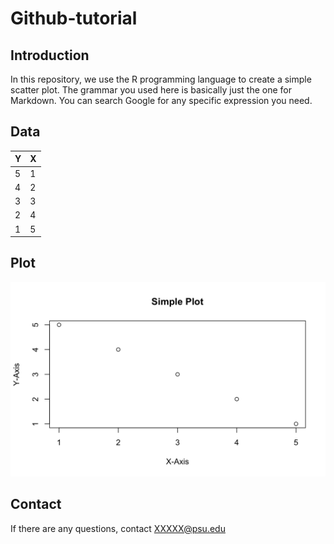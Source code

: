 # Github-tutorial

## Introduction
In this repository, we use the R programming language to create a simple scatter plot. The grammar you used here is basically just the one for Markdown. You can search Google for any specific expression you need.

## Data
|    Y    |    X    |
| ------- | ------- |
|    5    |    1    |
|    4    |    2    |
|    3    |    3    |
|    2    |    4    |
|    1    |    5    |

## Plot
![simple plot](simple_plot.png)

## Contact
If there are any questions, contact XXXXX@psu.edu
